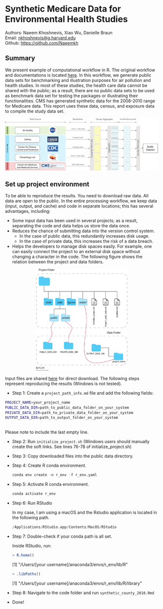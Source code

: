 # Synthetic Medicare Data for Environmental Health Studies

Authors: Naeem Khoshnevis, Xiao Wu, Danielle Braun   
Email: nkhoshnevis@g.harvard.edu    
Github: https://github.com/Naeemkh   

## Summary

We present example of computational workflow in R. The original workflow and documentations is located [here](https://github.com/NSAPH/synthetic_data). 
In this workflow, we generate public data sets for benchmarking and illustration purposes for air pollution and health studies. In most of these studies, the health care data cannot be shared with the public; as a result, there are no public data sets to be used as benchmark data set for testing the packages or illustrating their functionalities.  CMS has generated synthetic data for the 2008-2010 range for Medicare data. This report uses these data, census, and exposure data to compile the study data set. 

<img src="figures/png/Figure1.png" width="1200">


## Set up project environment

To be able to reproduce the results. You need to download raw data. All data are open to the public. In the entire processing workflow, we keep data (input, output, and cache) and code in separate locations; this has several advantages, including:
- Some input data has been used in several projects; as a result, separating the code and data helps us store the data once. 
- Reduces the chance of submitting data into the version control system. 
  - In the case of public data, this redundantly increases disk usage.
  - In the case of private data, this increases the risk of a data breach. 
- Helps the developers to manage disk spaces easily. For example, one can easily connect the project to an external disk space without changing a character in the code. The following figure shows the relation between the project and data folders. 

<p align="center" width="60%">
    <img width="60%" src="figures/png/project_folder.png">
</p>


Input files are shared [here](https://drive.google.com/drive/folders/1t8x0hQ_oHuuXV_Hr-1l9jpjjaWcry2qw?usp=sharing) for direct download. The following steps represent reproducing the results (Windows is not tested). 

- Step 1: Create a `project_path_info.md` file and add the following fields:

```sh
PROJECT_NAME=your_project_name
PUBLIC_DATA_DIR=path_to_public_data_folder_on_your_system
PRIVATE_DATA_DIR=path_to_private_data_folder_on_your_system
OUTPUT_DATA_DIR=path_to_output_folder_on_your_system
    
```
Please note to include the last empty line. 

- Step 2: Run `initialize_project.sh` (Windows users should manually create the soft links. See lines 76-78 of initialize_project.sh)
- Step 3: Copy downloaded files into the public data directory.
- Step 4: Create R conda environment.

  ```s
  conda env create -n r_env -f r_env.yaml
  ```

- Step 5: Activate R conda environment.

  ```s
  conda activate r_env
  ```

- Step 6: Run RStudio 

  In my case, I am using a macOS and the Rstudio application is located in the following path.

  ```s
  /Applications/RStudio.app/Contents/MacOS/RStudio
  ```
- Step 7: Double-check if your conda path is all set.

  Inside RStudio, run:

  ```r
  > R.home()
  ```
  [1] "/Users/[your username]/anaconda3/envs/r_env/lib/R"

  ```r
  > .libPaths()
  ```
  [1] "/Users/[your username]/anaconda3/envs/r_env/lib/R/library"

- Step 8: Navigate to the code folder and run `synthetic_county_2010.Rmd`
- Done!

